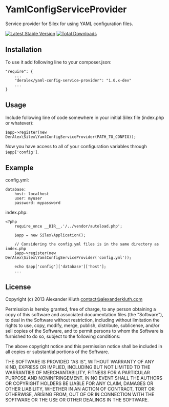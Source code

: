 YamlConfigServiceProvider
=========================

Service provider for Silex for using YAML configuration files.

[![Latest Stable Version](https://poser.pugx.org/deralex/yaml-config-service-provider/v/stable.png)](https://packagist.org/packages/deralex/yaml-config-service-provider)
[![Total Downloads](https://poser.pugx.org/deralex/yaml-config-service-provider/downloads.png)](https://packagist.org/packages/deralex/yaml-config-service-provider)

Installation
--------------

To use it add following line to your composer.json:

    "require": {
        ...
        "deralex/yaml-config-service-provider": "1.0.x-dev"
        ...
    }


Usage
--------------
Include following line of code somewhere in your initial Silex file (index.php or whatever):

    $app->register(new DerAlex\Silex\YamlConfigServiceProvider(PATH_TO_CONFIG));

Now you have access to all of your configuration variables through `$app['config']`.


Example
---------------

config.yml:

    database:
        host: localhost
        user: myuser
        password: mypassword

index.php:

    <?php
        require_once __DIR__.'/../vendor/autoload.php';

        $app = new Silex\Application();

        // Considering the config.yml files is in the same directory as index.php
        $app->register(new DerAlex\Silex\YamlConfigServiceProvider('config.yml'));

        echo $app['config']['database']['host'];
        ...

License
----------------
Copyright (c) 2013 Alexander Kluth <contact@alexanderkluth.com>            
                                                                           
Permission is hereby granted,  free of charge,  to any  person obtaining a 
copy of this software and associated documentation files (the "Software"), 
to deal in the Software without restriction,  including without limitation 
the rights to use,  copy, modify, merge, publish,  distribute, sublicense, 
and/or sell copies  of the  Software,  and to permit  persons to whom  the 
Software is furnished to do so, subject to the following conditions:       
                                                                           
The above copyright notice and this permission notice shall be included in 
all copies or substantial portions of the Software.                        
                                                                           
THE SOFTWARE IS PROVIDED "AS IS", WITHOUT WARRANTY OF ANY KIND, EXPRESS OR 
IMPLIED, INCLUDING  BUT NOT  LIMITED TO THE WARRANTIES OF MERCHANTABILITY, 
FITNESS FOR A PARTICULAR  PURPOSE AND  NONINFRINGEMENT.  IN NO EVENT SHALL 
THE AUTHORS OR COPYRIGHT HOLDERS BE LIABLE FOR ANY CLAIM, DAMAGES OR OTHER 
LIABILITY,  WHETHER IN AN ACTION OF CONTRACT,  TORT OR OTHERWISE,  ARISING 
FROM,  OUT OF  OR IN CONNECTION  WITH THE  SOFTWARE  OR THE  USE OR  OTHER 
DEALINGS IN THE SOFTWARE.                                                  
